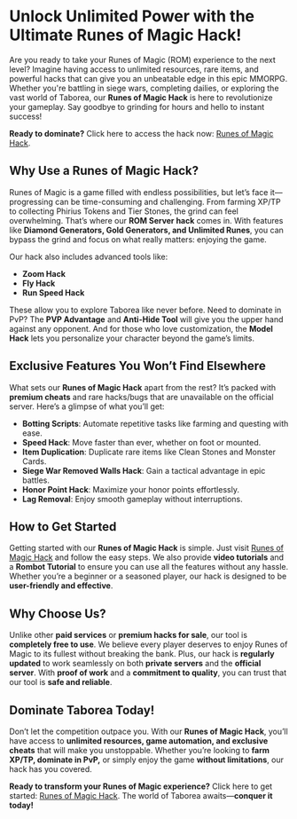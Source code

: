 # Unlock Unlimited Power with the Ultimate Runes of Magic Hack!

Are you ready to take your Runes of Magic (ROM) experience to the next level? Imagine having access to unlimited resources, rare items, and powerful hacks that can give you an unbeatable edge in this epic MMORPG. Whether you're battling in siege wars, completing dailies, or exploring the vast world of Taborea, our **Runes of Magic Hack** is here to revolutionize your gameplay. Say goodbye to grinding for hours and hello to instant success! 

**Ready to dominate?** Click here to access the hack now: [Runes of Magic Hack](#).

## Why Use a Runes of Magic Hack?

Runes of Magic is a game filled with endless possibilities, but let’s face it—progressing can be time-consuming and challenging. From farming XP/TP to collecting Phirius Tokens and Tier Stones, the grind can feel overwhelming. That’s where our **ROM Server hack** comes in. With features like **Diamond Generators, Gold Generators, and Unlimited Runes**, you can bypass the grind and focus on what really matters: enjoying the game.

Our hack also includes advanced tools like:

- **Zoom Hack**
- **Fly Hack**
- **Run Speed Hack**

These allow you to explore Taborea like never before. Need to dominate in PvP? The **PVP Advantage** and **Anti-Hide Tool** will give you the upper hand against any opponent. And for those who love customization, the **Model Hack** lets you personalize your character beyond the game’s limits.

## Exclusive Features You Won’t Find Elsewhere

What sets our **Runes of Magic Hack** apart from the rest? It’s packed with **premium cheats** and rare hacks/bugs that are unavailable on the official server. Here’s a glimpse of what you’ll get:

- **Botting Scripts**: Automate repetitive tasks like farming and questing with ease.
- **Speed Hack**: Move faster than ever, whether on foot or mounted.
- **Item Duplication**: Duplicate rare items like Clean Stones and Monster Cards.
- **Siege War Removed Walls Hack**: Gain a tactical advantage in epic battles.
- **Honor Point Hack**: Maximize your honor points effortlessly.
- **Lag Removal**: Enjoy smooth gameplay without interruptions.

## How to Get Started

Getting started with our **Runes of Magic Hack** is simple. Just visit [Runes of Magic Hack](#) and follow the easy steps. We also provide **video tutorials** and a **Rombot Tutorial** to ensure you can use all the features without any hassle. Whether you’re a beginner or a seasoned player, our hack is designed to be **user-friendly and effective**.

## Why Choose Us?

Unlike other **paid services** or **premium hacks for sale**, our tool is **completely free to use**. We believe every player deserves to enjoy Runes of Magic to its fullest without breaking the bank. Plus, our hack is **regularly updated** to work seamlessly on both **private servers** and the **official server**. With **proof of work** and a **commitment to quality**, you can trust that our tool is **safe and reliable**.

## Dominate Taborea Today!

Don’t let the competition outpace you. With our **Runes of Magic Hack**, you’ll have access to **unlimited resources, game automation, and exclusive cheats** that will make you unstoppable. Whether you’re looking to **farm XP/TP, dominate in PvP,** or simply enjoy the game **without limitations**, our hack has you covered.

**Ready to transform your Runes of Magic experience?** Click here to get started: [Runes of Magic Hack](#). The world of Taborea awaits—**conquer it today!**
